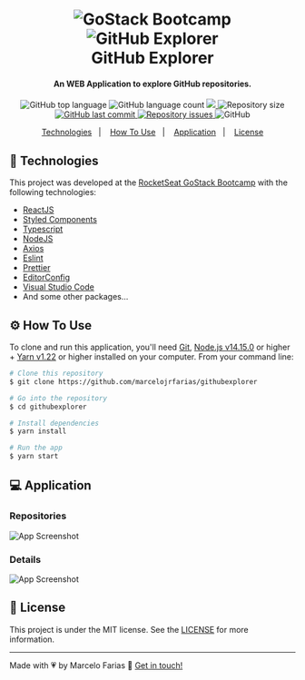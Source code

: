 <h1 align="center">
    <img alt="GoStack Bootcamp" src="https://res.cloudinary.com/marcelojrfarias/image/upload/v1587323057/gostack_gy3h7u.png" />
    <img alt="GitHub Explorer" src="https://res.cloudinary.com/marcelojrfarias/image/upload/v1604355251/logo_hegw8y.svg" />
    <br>
    GitHub Explorer
</h1>

<h4 align="center">
  An WEB Application to explore GitHub repositories.
</h4>
<p align="center">
  <img alt="GitHub top language" src="https://img.shields.io/github/languages/top/marcelojrfarias/githubexplorer.svg">

  <img alt="GitHub language count" src="https://img.shields.io/github/languages/count/marcelojrfarias/githubexplorer.svg">

  <a href="https://www.codacy.com/gh/marcelojrfarias/githubexplorer/dashboard?utm_source=github.com&amp;utm_medium=referral&amp;utm_content=marcelojrfarias/githubexplorer&amp;utm_campaign=Badge_Grade">
    <img src="https://app.codacy.com/project/badge/Grade/28d69aadfc8f41778b027da1470d1318"/>
  </a>

  <img alt="Repository size" src="https://img.shields.io/github/repo-size/marcelojrfarias/githubexplorer.svg">
  <a href="https://github.com/marcelojrfarias/githubexplorer/commits/master">
    <img alt="GitHub last commit" src="https://img.shields.io/github/last-commit/marcelojrfarias/githubexplorer.svg">
  </a>

  <a href="https://github.com/marcelojrfarias/githubexplorer/issues">
    <img alt="Repository issues" src="https://img.shields.io/github/issues/marcelojrfarias/githubexplorer.svg">
  </a>

  <img alt="GitHub" src="https://img.shields.io/github/license/marcelojrfarias/githubexplorer.svg">
</p>

<p align="center">
  <a href="#rocket-technologies">Technologies</a>&nbsp;&nbsp;&nbsp;|&nbsp;&nbsp;&nbsp;
  <a href="#gear-how-to-use">How To Use</a>&nbsp;&nbsp;&nbsp;|&nbsp;&nbsp;&nbsp;
  <a href="#computer-application">Application</a>&nbsp;&nbsp;&nbsp;|&nbsp;&nbsp;&nbsp;
  <a href="#memo-license">License</a>
</p>

## :rocket: Technologies

This project was developed at the [RocketSeat GoStack Bootcamp][gostack] with the following technologies:

- [ReactJS][reactjs]
- [Styled Components][styled-components]
- [Typescript][typescript]
- [NodeJS][nodejs]
- [Axios][axios]
- [Eslint][eslint]
- [Prettier][prettier]
- [EditorConfig][editor-config]
- [Visual Studio Code][vscode]
- And some other packages...

## :gear: How To Use

To clone and run this application, you'll need [Git][git], [Node.js v14.15.0][nodejs] or higher + [Yarn v1.22][yarn] or higher installed on your computer. From your command line:

```bash
# Clone this repository
$ git clone https://github.com/marcelojrfarias/githubexplorer

# Go into the repository
$ cd githubexplorer

# Install dependencies
$ yarn install

# Run the app
$ yarn start
```

## :computer: Application

### Repositories

  <img align="center" alt="App Screenshot" src="https://res.cloudinary.com/marcelojrfarias/image/upload/v1604356258/githubexplorer-repositories_gxtesu.png"/>

### Details

  <img align="center" alt="App Screenshot" src="https://res.cloudinary.com/marcelojrfarias/image/upload/v1604356258/githubexplorer-details_hnljga.png"/>

## :memo: License

This project is under the MIT license. See the [LICENSE](https://github.com/marcelojrfarias/githubexplorer/blob/master/LICENSE) for more information.

---

Made with 💗 by Marcelo Farias 👋 [Get in touch!](https://www.linkedin.com/in/marcelojrfarias/)

[nodejs]: https://nodejs.org/
[typescript]: https://www.typescriptlang.org/
[gostack]: https://rocketseat.com.br/bootcamp
[express]: https://expressjs.com/
[git]: https://git-scm.com
[yarn]: https://yarnpkg.com/
[vscode]: https://code.visualstudio.com/
[axios]: https://github.com/axios/axios
[reactjs]: https://reactjs.org/
[eslint]: https://eslint.org/
[prettier]: https://prettier.io/
[editor-config]: https://editorconfig.org/
[styled-components]: https://styled-components.com/
